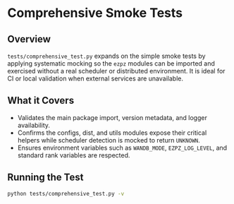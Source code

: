 # Comprehensive Smoke Tests

## Overview

`tests/comprehensive_test.py` expands on the simple smoke tests by applying
systematic mocking so the `ezpz` modules can be imported and exercised without a
real scheduler or distributed environment. It is ideal for CI or local
validation when external services are unavailable.

## What it Covers

- Validates the main package import, version metadata, and logger availability.
- Confirms the configs, dist, and utils modules expose their critical helpers
  while scheduler detection is mocked to return `UNKNOWN`.
- Ensures environment variables such as `WANDB_MODE`, `EZPZ_LOG_LEVEL`, and
  standard rank variables are respected.

## Running the Test

```bash
python tests/comprehensive_test.py -v
```

